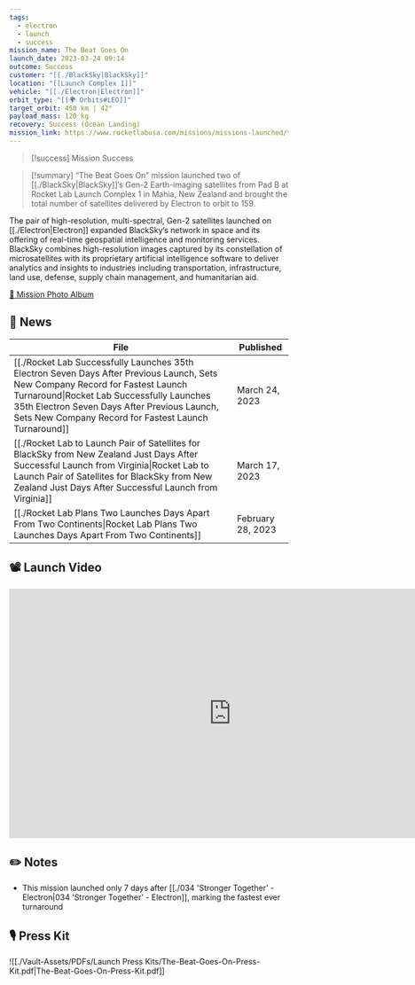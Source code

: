 ```yaml
---
tags:
  - electron
  - launch
  - success
mission_name: The Beat Goes On
launch_date: 2023-03-24 09:14
outcome: Success
customer: "[[./BlackSky|BlackSky]]"
location: "[[Launch Complex 1]]"
vehicle: "[[./Electron|Electron]]"
orbit_type: "[[🌍 Orbits#LEO]]"
target_orbit: 450 km | 42°
payload_mass: 120 kg
recovery: Success (Ocean Landing)
mission_link: https://www.rocketlabusa.com/missions/missions-launched/the-beat-goes-on/
---
```

>[!success] Mission Success

>[!summary]
“The Beat Goes On” mission launched two of [[./BlackSky|BlackSky]]’s Gen-2 Earth-imaging satellites from Pad B at Rocket Lab Launch Complex 1 in Mahia, New Zealand and brought the total number of satellites delivered by Electron to orbit to 159. 
>
The pair of high-resolution, multi-spectral, Gen-2 satellites launched on [[./Electron|Electron]] expanded BlackSky’s network in space and its offering of real-time geospatial intelligence and monitoring services. BlackSky combines high-resolution images captured by its constellation of microsatellites with its proprietary artificial intelligence software to deliver analytics and insights to industries including transportation, infrastructure, land use, defense, supply chain management, and humanitarian aid.
>
[📸 Mission Photo Album](https://www.flickr.com/photos/rocketlab/albums/72177720306962454/)

## 📰 News
| File                                                                                                                                                                                                                                                                                       | Published         |
| ------------------------------------------------------------------------------------------------------------------------------------------------------------------------------------------------------------------------------------------------------------------------------------------ | ----------------- |
| [[./Rocket Lab Successfully Launches 35th Electron Seven Days After Previous Launch, Sets New Company Record for Fastest Launch Turnaround\|Rocket Lab Successfully Launches 35th Electron Seven Days After Previous Launch, Sets New Company Record for Fastest Launch Turnaround]] | March 24, 2023    |
| [[./Rocket Lab to Launch Pair of Satellites for BlackSky from New Zealand Just Days After Successful Launch from Virginia\|Rocket Lab to Launch Pair of Satellites for BlackSky from New Zealand Just Days After Successful Launch from Virginia]]                                   | March 17, 2023    |
| [[./Rocket Lab Plans Two Launches Days Apart From Two Continents\|Rocket Lab Plans Two Launches Days Apart From Two Continents]]                                                                                                                                                     | February 28, 2023 |


## 📽️ Launch Video

<iframe width="800" height="450" src="https://www.youtube.com/embed/rvPcY3SrgAs" title="Rocket Lab&#39;s Electron - The Beat Goes On Mission" frameborder="0" allow="accelerometer; autoplay; clipboard-write; encrypted-media; gyroscope; picture-in-picture; web-share" referrerpolicy="strict-origin-when-cross-origin" allowfullscreen></iframe>     


## ✏️ Notes

- This mission launched only 7 days after [[./034 'Stronger Together' - Electron|034 'Stronger Together' - Electron]], marking the fastest ever turnaround


## 🎙️ Press Kit

![[./Vault-Assets/PDFs/Launch Press Kits/The-Beat-Goes-On-Press-Kit.pdf|The-Beat-Goes-On-Press-Kit.pdf]]